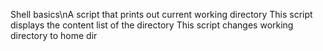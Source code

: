 Shell basics\nA script that prints out current working directory
This script displays the content list of the directory
This script changes working directory to home dir
